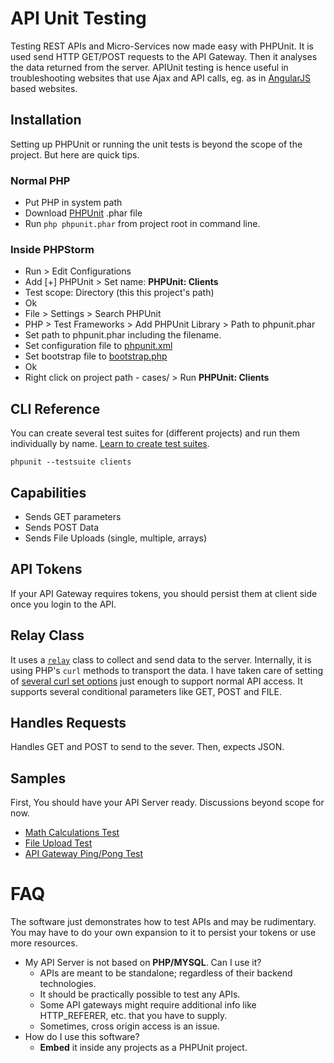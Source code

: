 # API Unit Testing

Testing REST APIs and Micro-Services now made easy with PHPUnit.
It is used send HTTP GET/POST requests to the API Gateway. Then it analyses the data returned from the server.
APIUnit testing is hence useful in troubleshooting websites that use Ajax and API calls, eg. as in [AngularJS](https://angularjs.org/) based websites.


## Installation

Setting up PHPUnit or running the unit tests is beyond the scope of the project. But here are quick tips.


### Normal PHP

 * Put PHP in system path
 * Download [PHPUnit](https://phar.phpunit.de/phpunit.phar) .phar file
 * Run `php phpunit.phar` from project root in command line.


### Inside PHPStorm

 * Run > Edit Configurations
 * Add [+] PHPUnit > Set name: __PHPUnit: Clients__
 * Test scope: Directory (this this project's path)
 * Ok
 * File > Settings > Search PHPUnit
 * PHP > Test Frameworks > Add PHPUnit Library > Path to phpunit.phar
 * Set path to phpunit.phar including the filename.
 * Set configuration file to [phpunit.xml](phpunit.xml)
 * Set bootstrap file to [bootstrap.php](bootstrap.php)
 * Ok
 * Right click on project path - cases/ > Run __PHPUnit: Clients__


## CLI Reference
You can create several test suites for (different projects) and run them individually by name.
[Learn to create test suites](https://phpunit.de/manual/current/en/organizing-tests.html). 

	phpunit --testsuite clients


## Capabilities

 * Sends GET parameters
 * Sends POST Data
 * Sends File Uploads (single, multiple, arrays)

## API Tokens

If your API Gateway requires tokens, you should persist them at client side once you login to the API.


## Relay Class

It uses a [`relay`](classes/connections/class.relay.inc.php) class to collect and send data to the server.
Internally, it is using PHP's `curl` methods to transport the data.
I have taken care of setting of [several curl set options](http://php.net/manual/en/function.curl-setopt.php) just enough to support normal API access.
It supports several conditional parameters like GET, POST and FILE.


## Handles Requests

Handles GET and POST to send to the sever. Then, expects JSON.

## Samples

First, You should have your API Server ready. Discussions beyond scope for now.

 * [Math Calculations Test](cases/headers/MathTest.php)
 * [File Upload Test](cases/headers/FileTest.php)
 * [API Gateway Ping/Pong Test](cases/ping/PingPongTest.php)


# FAQ

The software just demonstrates how to test APIs and may be rudimentary.
You may have to do your own expansion to it to persist your tokens or use more resources.

 * My API Server is not based on __PHP/MYSQL__. Can I use it?
   - APIs are meant to be standalone; regardless of their backend technologies.
   - It should be practically possible to test any APIs.
   - Some API gateways might require additional info like HTTP_REFERER, etc. that you have to supply.
   - Sometimes, cross origin access is an issue.
 * How do I use this software?
   - __Embed__ it inside any projects as a PHPUnit project.
